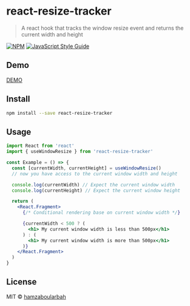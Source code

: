 # react-resize-tracker

> A react hook that tracks the window resize event and returns the current width and height

[![NPM](https://img.shields.io/npm/v/react-resize-tracker.svg)](https://www.npmjs.com/package/react-resize-tracker) [![JavaScript Style Guide](https://img.shields.io/badge/code_style-standard-brightgreen.svg)](https://standardjs.com)

## Demo

[DEMO](https://hamzaboularbah.github.io/react-resize-tracker/)

## Install

```bash
npm install --save react-resize-tracker
```

## Usage

```jsx
import React from 'react'
import { useWindowResize } from 'react-resize-tracker'

const Example = () => {
  const [currentWidth, currentHeight] = useWindowResize()
  // now you have access to the current window width and height

  console.log(currentWidth) // Expect the current window width
  console.log(currentHeight) // Expect the current window height

  return (
    <React.Fragment>
      {/* Conditional rendering base on current window width */}

      {currentWidth < 500 ? (
        <h1> My current window width is less than 500px</h1>
      ) : (
        <h1> My current window width is more than 500px</h1>
      )}
    </React.Fragment>
  )
}
```

## License

MIT © [hamzaboularbah](https://github.com/hamzaboularbah)
